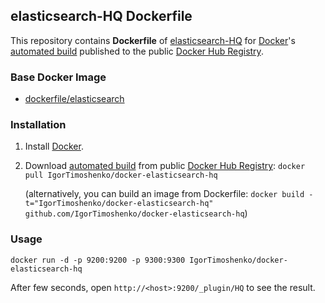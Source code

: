 ## elasticsearch-HQ Dockerfile


This repository contains **Dockerfile** of [elasticsearch-HQ](http://www.elastichq.org/) for [Docker](https://www.docker.com/)'s [automated build](https://registry.hub.docker.com/u/IgorTimoshenko/docker-elasticsearch-hq/) published to the public [Docker Hub Registry](https://registry.hub.docker.com/).


### Base Docker Image

* [dockerfile/elasticsearch](http://dockerfile.github.io/#/elasticsearch)


### Installation

1. Install [Docker](https://www.docker.com/).

2. Download [automated build](https://registry.hub.docker.com/u/IgorTimoshenko/docker-elasticsearch-hq/) from public [Docker Hub Registry](https://registry.hub.docker.com/): `docker pull IgorTimoshenko/docker-elasticsearch-hq`

   (alternatively, you can build an image from Dockerfile: `docker build -t="IgorTimoshenko/docker-elasticsearch-hq" github.com/IgorTimoshenko/docker-elasticsearch-hq`)


### Usage

    docker run -d -p 9200:9200 -p 9300:9300 IgorTimoshenko/docker-elasticsearch-hq

After few seconds, open `http://<host>:9200/_plugin/HQ` to see the result.
